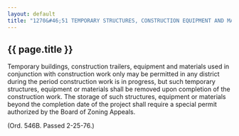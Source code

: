 ---
layout: default 
title: "1270&#46;51 TEMPORARY STRUCTURES, CONSTRUCTION EQUIPMENT AND MATERIALS."---

{{ page.title }}
----------------

Temporary buildings, construction trailers, equipment and materials used
in conjunction with construction work only may be permitted in any
district during the period construction work is in progress, but such
temporary structures, equipment or materials shall be removed upon
completion of the construction work. The storage of such structures,
equipment or materials beyond the completion date of the project shall
require a special permit authorized by the Board of Zoning Appeals.

(Ord. 546B. Passed 2-25-76.)
